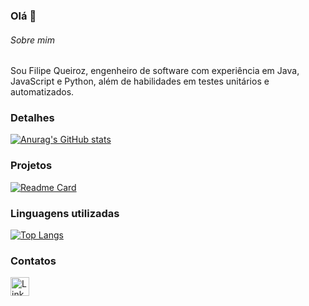 ### Olá 👋

###### Sobre mim
Sou Filipe Queiroz, engenheiro de software com experiência em Java, JavaScript e Python, além de habilidades em testes unitários e automatizados.


### Detalhes

[![Anurag's GitHub stats](https://github-readme-stats.vercel.app/api?username=Filipe-Queiroz&show_icons=true&theme=dark)](https://github.com/anuraghazra/github-readme-stats)

### Projetos

[![Readme Card](https://github-readme-stats.vercel.app/api/pin/?username=Filipe-Queiroz&repo=JavaBancoDeDados.github.io&theme=dark)](https://github.com/anuraghazra/github-readme-stats)


### Linguagens utilizadas

[![Top Langs](https://github-readme-stats.vercel.app/api/top-langs/?username=pedrogithub1406&layout=compact)](https://github.com/anuraghazra/github-readme-stats)

### Contatos

[<img src='https://img.shields.io/badge/LinkedIn-0077B5?style=for-the-badge&logo=linkedin&logoColor=white' alt='Linkedin' height='30'>](https://www.linkedin.com/in/pedrobrocaldi/)
